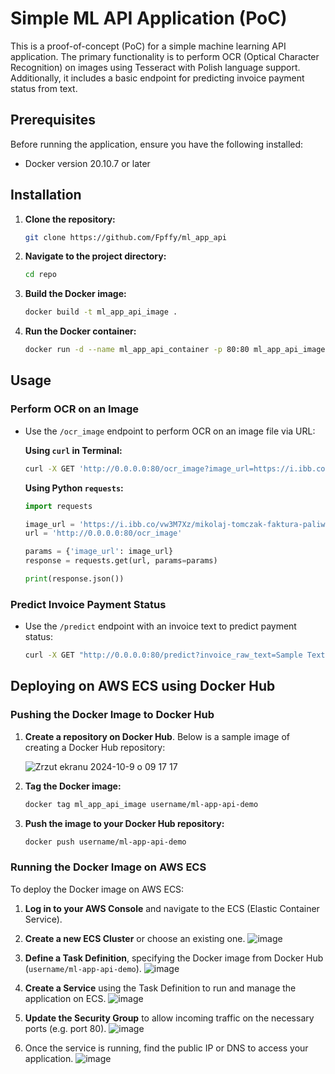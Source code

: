 # Simple ML API Application (PoC)

This is a proof-of-concept (PoC) for a simple machine learning API application. The primary functionality is to perform OCR (Optical Character Recognition) on images using Tesseract with Polish language support. Additionally, it includes a basic endpoint for predicting invoice payment status from text.

## Prerequisites

Before running the application, ensure you have the following installed:

- Docker version 20.10.7 or later

## Installation

1. **Clone the repository:**

   ```bash
   git clone https://github.com/Fpffy/ml_app_api
   ```

2. **Navigate to the project directory:**

   ```bash
   cd repo
   ```

3. **Build the Docker image:**

   ```bash
   docker build -t ml_app_api_image .
   ```

4. **Run the Docker container:**

   ```bash
   docker run -d --name ml_app_api_container -p 80:80 ml_app_api_image
   ```

## Usage

### Perform OCR on an Image

- Use the `/ocr_image` endpoint to perform OCR on an image file via URL:

  **Using `curl` in Terminal:**

  ```bash
  curl -X GET 'http://0.0.0.0:80/ocr_image?image_url=https://i.ibb.co/vw3M7Xz/mikolaj-tomczak-faktura-paliwo.png' -H 'Content-Type: application/json'
  ```

  **Using Python `requests`:**

  ```python
  import requests

  image_url = 'https://i.ibb.co/vw3M7Xz/mikolaj-tomczak-faktura-paliwo.png'
  url = 'http://0.0.0.0:80/ocr_image'

  params = {'image_url': image_url}
  response = requests.get(url, params=params)

  print(response.json())
  ```

### Predict Invoice Payment Status

- Use the `/predict` endpoint with an invoice text to predict payment status:

  ```bash
  curl -X GET "http://0.0.0.0:80/predict?invoice_raw_text=Sample Text"
  ```

## Deploying on AWS ECS using Docker Hub

### Pushing the Docker Image to Docker Hub

1. **Create a repository on Docker Hub**. Below is a sample image of creating a Docker Hub repository:

   ![Zrzut ekranu 2024-10-9 o 09 17 17](https://github.com/user-attachments/assets/868439bd-e5c9-416b-a891-ea4c3c2514c4)

2. **Tag the Docker image:**

   ```bash
   docker tag ml_app_api_image username/ml-app-api-demo
   ```

3. **Push the image to your Docker Hub repository:**

   ```bash
   docker push username/ml-app-api-demo
   ```

### Running the Docker Image on AWS ECS

To deploy the Docker image on AWS ECS:

1. **Log in to your AWS Console** and navigate to the ECS (Elastic Container Service).

2. **Create a new ECS Cluster** or choose an existing one.
   ![image](https://github.com/user-attachments/assets/11609b6d-815b-4bd2-986d-6802e11ee171)


3. **Define a Task Definition**, specifying the Docker image from Docker Hub (`username/ml-app-api-demo`).
   ![image](https://github.com/user-attachments/assets/597dfc00-8942-4602-bfa3-051531483c6c)


4. **Create a Service** using the Task Definition to run and manage the application on ECS.
  ![image](https://github.com/user-attachments/assets/2ff143cd-336c-4cb1-b24a-4e6a38afa444)

5. **Update the Security Group** to allow incoming traffic on the necessary ports (e.g. port 80).
   ![image](https://github.com/user-attachments/assets/4908f648-69fb-430f-9a7c-184e5eaaf83f)

6. Once the service is running, find the public IP or DNS to access your application.
   ![image](https://github.com/user-attachments/assets/83a4281c-d29b-4f1b-9ed9-93ddc7dbb50a)

